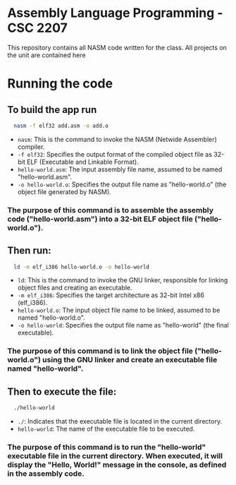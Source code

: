 # Assembly Language Programming - CSC 2207
This repository contains all NASM code written for the class. All projects on the unit are contained here

# Running the code

## To build the app run

```sh
  nasm -f elf32 add.asm -o add.o
```

- `nasm`: This is the command to invoke the NASM (Netwide Assembler) compiler.
- `-f elf32`: Specifies the output format of the compiled object file as 32-bit ELF (Executable and Linkable Format).
- `hello-world.asm`: The input assembly file name, assumed to be named "hello-world.asm".
- `-o hello-world.o`: Specifies the output file name as "hello-world.o" (the object file generated by NASM).

### The purpose of this command is to assemble the assembly code ("hello-world.asm") into a 32-bit ELF object file ("hello-world.o").

## Then run:

```sh
  ld -m elf_i386 hello-world.o -o hello-world
```
- `ld`: This is the command to invoke the GNU linker, responsible for linking object files and creating an executable.
- `-m elf_i386`: Specifies the target architecture as 32-bit Intel x86 (elf_i386).
- `hello-world.o`: The input object file name to be linked, assumed to be named "hello-world.o".
- `-o hello-world`: Specifies the output file name as "hello-world" (the final executable).

### The purpose of this command is to link the object file ("hello-world.o") using the GNU linker and create an executable file named "hello-world".

## Then to execute the file:

```sh
  ./hello-world
```

- `./`: Indicates that the executable file is located in the current directory.
- `hello-world`: The name of the executable file to be executed.

### The purpose of this command is to run the "hello-world" executable file in the current directory. When executed, it will display the "Hello, World!" message in the console, as defined in the assembly code.